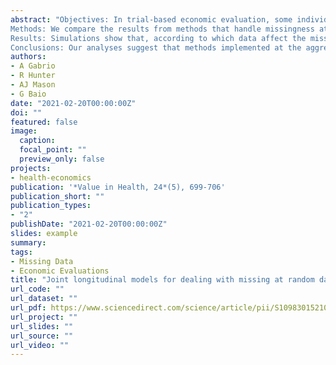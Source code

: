 ```yaml
---
abstract: "Objectives: In trial-based economic evaluation, some individuals are typically associated with missing data at some time point, so that their corresponding aggregated outcomes (eg, quality-adjusted life-years) cannot be evaluated. Restricting the analysis to the complete cases is inefficient and can result in biased estimates, while imputation methods are often implemented under a missing at random (MAR) assumption. We propose the use of joint longitudinal models to extend standard approaches by taking into account the longitudinal structure to improve the estimation of the targeted quantities under MAR.
Methods: We compare the results from methods that handle missingness at an aggregated (case deletion, baseline imputation, and joint aggregated models) and disaggregated (joint longitudinal models) level under MAR. The methods are compared using a simulation study and applied to data from 2 real case studies.
Results: Simulations show that, according to which data affect the missingness process, aggregated methods may lead to biased results, while joint longitudinal models lead to valid inferences under MAR. The analysis of the 2 case studies support these results as both parameter estimates and cost-effectiveness results vary based on the amount of data incorporated into the model.
Conclusions: Our analyses suggest that methods implemented at the aggregated level are potentially biased under MAR as they ignore the information from the partially observed follow-up data. This limitation can be overcome by extending the analysis to a longitudinal framework using joint models, which can incorporate all the available evidence."
authors:
- A Gabrio
- R Hunter
- AJ Mason
- G Baio
date: "2021-02-20T00:00:00Z"
doi: ""
featured: false
image:
  caption: 
  focal_point: ""
  preview_only: false
projects: 
- health-economics
publication: '*Value in Health, 24*(5), 699-706'
publication_short: ""
publication_types:
- "2"
publishDate: "2021-02-20T00:00:00Z"
slides: example
summary: 
tags:
- Missing Data
- Economic Evaluations
title: "Joint longitudinal models for dealing with missing at random data in trial-based economic evaluations"
url_code: ""
url_dataset: ""
url_pdf: https://www.sciencedirect.com/science/article/pii/S1098301521000425
url_project: ""
url_slides: ""
url_source: ""
url_video: ""
---
```



